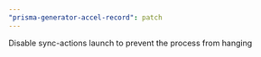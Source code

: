 ```yaml
---
"prisma-generator-accel-record": patch
---
```


Disable sync-actions launch to prevent the process from hanging
